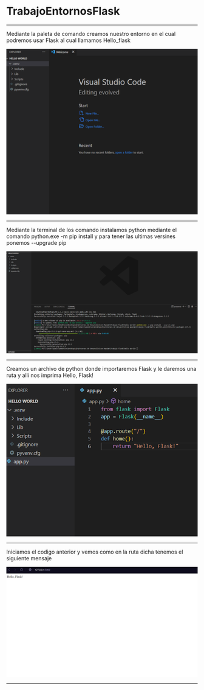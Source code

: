 # TrabajoEntornosFlask
---
Mediante la paleta de comando creamos nuestro entorno en el cual podremos usar Flask al cual llamamos Hello_flask


![](imagenes/1.png)

---

Mediante la terminal de los comando instalamos python mediante el comando python.exe -m pip install y para tener las ultimas versines ponemos --upgrade pip 

![](imagenes/2.png)

---

Creamos un archivo de python donde importaremos Flask y le daremos una ruta y alli nos imprima Hello, Flask!

![](imagenes/3.png)

---

Iniciamos el codigo anterior y vemos como en la ruta dicha tenemos el siguiente mensaje

![](imagenes/4.png)

---

